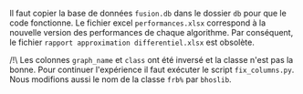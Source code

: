 Il faut copier la base de données `fusion.db` dans le dossier `db` pour que le code fonctionne.
Le fichier excel `performances.xlsx` correspond à la nouvelle version des performances de chaque algorithme.
Par conséquent, le fichier `rapport approximation differentiel.xlsx` est obsolète.

/!\ Les colonnes `graph_name` et `class` ont été inversé et la classe n'est pas la bonne.
Pour continuer l'expérience il faut exécuter le script `fix_columns.py`. Nous modifions aussi le nom
de la classe `frb%` par `bhoslib`.